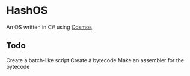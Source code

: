 HashOS
======
An OS written in C# using [Cosmos](https://github.com/CosmosOS/Cosmos/)

Todo
----
Create a batch-like script
Create a bytecode
Make an assembler for the bytecode
